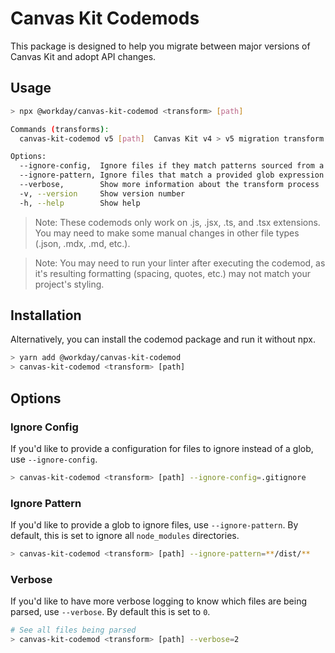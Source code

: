 # Canvas Kit Codemods

This package is designed to help you migrate between major versions of Canvas Kit and adopt API
changes.

## Usage

```sh
> npx @workday/canvas-kit-codemod <transform> [path]
```

```sh
Commands (transforms):
  canvas-kit-codemod v5 [path]  Canvas Kit v4 > v5 migration transform

Options:
  --ignore-config,  Ignore files if they match patterns sourced from a config file [string]
  --ignore-pattern, Ignore files that match a provided glob expression             [string] [default: **/node_modules/**]
  --verbose,        Show more information about the transform process              [number] [choices: 0, 1, 2] [default: 0]
  -v, --version     Show version number                                            [boolean]
  -h, --help        Show help                                                      [boolean]
```

> Note: These codemods only work on .js, .jsx, .ts, and .tsx extensions. You may need to make some
> manual changes in other file types (.json, .mdx, .md, etc.).

> Note: You may need to run your linter after executing the codemod, as it's resulting formatting
> (spacing, quotes, etc.) may not match your project's styling.

## Installation

Alternatively, you can install the codemod package and run it without npx.

```sh
> yarn add @workday/canvas-kit-codemod
> canvas-kit-codemod <transform> [path]
```

## Options

### Ignore Config

If you'd like to provide a configuration for files to ignore instead of a glob, use
`--ignore-config`.

```sh
> canvas-kit-codemod <transform> [path] --ignore-config=.gitignore
```

### Ignore Pattern

If you'd like to provide a glob to ignore files, use `--ignore-pattern`. By default, this is set to
ignore all `node_modules` directories.

```sh
> canvas-kit-codemod <transform> [path] --ignore-pattern=**/dist/**
```

### Verbose

If you'd like to have more verbose logging to know which files are being parsed, use `--verbose`. By
default this is set to `0`.

```sh
# See all files being parsed
> canvas-kit-codemod <transform> [path] --verbose=2
```
